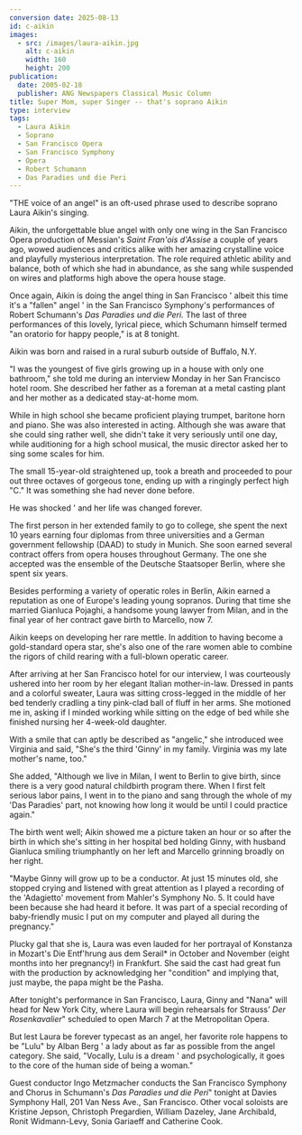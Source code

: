 ```yaml
---
conversion date: 2025-08-13
id: c-aikin
images:
  - src: /images/laura-aikin.jpg
    alt: c-aikin
    width: 160
    height: 200
publication:
  date: 2005-02-18
  publisher: ANG Newspapers Classical Music Column
title: Super Mom, super Singer -- that's soprano Aikin
type: interview
tags:
  - Laura Aikin
  - Soprano
  - San Francisco Opera
  - San Francisco Symphony
  - Opera
  - Robert Schumann
  - Das Paradies und die Peri
---
```

"THE voice of an angel" is an oft-used phrase used to describe soprano Laura Aikin's singing.

Aikin, the unforgettable blue angel with only one wing in the San Francisco Opera production of Messian's *Saint Fran'ois d'Assise* a couple of years ago, wowed audiences and critics alike with her amazing crystalline voice and playfully mysterious interpretation. The role required athletic ability and balance, both of which she had in abundance, as she sang while suspended on wires and platforms high above the opera house stage.

Once again, Aikin is doing the angel thing in San Francisco ' albeit this time it's a "fallen" angel ' in the San Francisco Symphony's performances of Robert Schumann's *Das Paradies und die Peri.* The last of three performances of this lovely, lyrical piece, which Schumann himself termed "an oratorio for happy people," is at 8 tonight.

Aikin was born and raised in a rural suburb outside of Buffalo, N.Y.

"I was the youngest of five girls growing up in a house with only one bathroom," she told me during an interview Monday in her San Francisco hotel room. She described her father as a foreman at a metal casting plant and her mother as a dedicated stay-at-home mom.

While in high school she became proficient playing trumpet, baritone horn and piano. She was also interested in acting. Although she was aware that she could sing rather well, she didn't take it very seriously until one day, while auditioning for a high school musical, the music director asked her to sing some scales for him.

The small 15-year-old straightened up, took a breath and proceeded to pour out three octaves of gorgeous tone, ending up with a ringingly perfect high "C." It was something she had never done before.

He was shocked ' and her life was changed forever.


The first person in her extended family to go to college, she spent the next 10 years earning four diplomas from three universities and a German government fellowship (DAAD) to study in Munich. She soon earned several contract offers from opera houses throughout Germany. The one she accepted was the ensemble of the Deutsche Staatsoper Berlin, where she spent six years.

Besides performing a variety of operatic roles in Berlin, Aikin earned a reputation as one of Europe's leading young sopranos. During that time she married Gianluca Pojaghi, a handsome young lawyer from Milan, and in the final year of her contract gave birth to Marcello, now 7.

Aikin keeps on developing her rare mettle. In addition to having become a gold-standard opera star, she's also one of the rare women able to combine the rigors of child rearing with a full-blown operatic career.

After arriving at her San Francisco hotel for our interview, I was courteously ushered into her room by her elegant Italian mother-in-law. Dressed in pants and a colorful sweater, Laura was sitting cross-legged in the middle of her bed tenderly cradling a tiny pink-clad ball of fluff in her arms. She motioned me in, asking if I minded working while sitting on the edge of bed while she finished nursing her 4-week-old daughter.

With a smile that can aptly be described as "angelic," she introduced wee Virginia and said, "She's the third 'Ginny' in my family. Virginia was my late mother's name, too."

She added, "Although we live in Milan, I went to Berlin to give birth, since there is a very good natural childbirth program there. When I first felt serious labor pains, I went in to the piano and sang through the whole of my 'Das Paradies' part, not knowing how long it would be until I could practice again."

The birth went well; Aikin showed me a picture taken an hour or so after the birth in which she's sitting in her hospital bed holding Ginny, with husband Gianluca smiling triumphantly on her left and Marcello grinning broadly on her right.

"Maybe Ginny will grow up to be a conductor. At just 15 minutes old, she stopped crying and listened with great attention as I played a recording of the 'Adagietto' movement from Mahler's Symphony No. 5. It could have been because she had heard it before. It was part of a special recording of baby-friendly music I put on my computer and played all during the pregnancy."

Plucky gal that she is, Laura was even lauded for her portrayal of Konstanza in Mozart's Die Entf'hrung aus dem Serail* in October and November (eight months into her pregnancy!) in Frankfurt. She said the cast had great fun with the production by acknowledging her "condition" and implying that, just maybe, the papa might be the Pasha.

After tonight's performance in San Francisco, Laura, Ginny and "Nana" will head for New York City, where Laura will begin rehearsals for Strauss' *Der Rosenkavalier*" scheduled to open March 7 at the Metropolitan Opera.

But lest Laura be forever typecast as an angel, her favorite role happens to be "Lulu" by Alban Berg ' a lady about as far as possible from the angel category. She said, "Vocally, Lulu is a dream ' and psychologically, it goes to the core of the human side of being a woman."

Guest conductor Ingo Metzmacher conducts the San Francisco Symphony and Chorus in Schumann's *Das Paradies und die Peri*" tonight at Davies Symphony Hall, 201 Van Ness Ave., San Francisco. Other vocal soloists are Kristine Jepson, Christoph Pregardien, William Dazeley, Jane Archibald, Ronit Widmann-Levy, Sonia Gariaeff and Catherine Cook.


